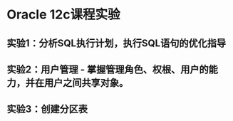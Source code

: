 # Oracle 12c课程实验
## 实验1：分析SQL执行计划，执行SQL语句的优化指导
## 实验2：用户管理 - 掌握管理角色、权根、用户的能力，并在用户之间共享对象。
## 实验3：创建分区表
